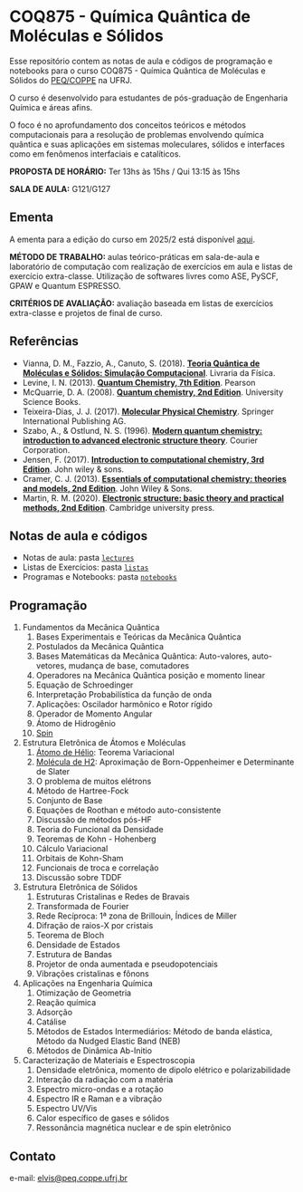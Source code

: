 # COQ875 - Química Quântica de Moléculas e Sólidos

Esse repositório contem as notas de aula e códigos de programação e notebooks para o curso COQ875 - Química Quântica de Moléculas e Sólidos do [PEQ/COPPE](https://www.peq.coppe.ufrj.br/) na UFRJ.

O curso é desenvolvido para estudantes de pós-graduação de Engenharia Química e áreas afins. 

O foco é no aprofundamento dos conceitos teóricos e métodos computacionais para a resolução de problemas envolvendo química quântica e suas aplicações em sistemas moleculares, sólidos e interfaces como em fenômenos interfaciais e catalíticos. 

**PROPOSTA DE HORÁRIO:** Ter 13hs às 15hs / Qui 13:15 às 15hs

**SALA DE AULA:** G121/G127

## Ementa

A ementa para a edição do curso em 2025/2 está disponível [aqui](Ementa-COQ875-Quimica_Quantica_de_Moleculas_e_Solidos.pdf).

**MÉTODO DE TRABALHO:** aulas teórico-práticas em sala-de-aula e laboratório de computação com
realização de exercícios em aula e listas de exercício extra-classe. Utilização de softwares livres
como ASE, PySCF, GPAW e Quantum ESPRESSO.

**CRITÉRIOS DE AVALIAÇÃO:** avaliação baseada em listas de exercícios extra-classe e projetos de
final de curso.

## Referências 
- Vianna, D. M., Fazzio, A., Canuto, S. (2018). [**Teoria Quântica de Moléculas e Sólidos: Simulação Computacional**](https://www.livrariadafisica.com.br/detalhe_produto.aspx?id=23850). Livraria da Física.
- Levine, I. N. (2013). [**Quantum Chemistry, 7th Edition**](https://www.amazon.com/Quantum-Chemistry-7th-Ira-Levine/dp/0321803450). Pearson
- McQuarrie, D. A. (2008). [**Quantum chemistry, 2nd Edition**](https://www.amazon.com/Quantum-Chemistry-Donald-McQuarrie/dp/1891389505). University Science Books.
- Teixeira-Dias, J. J. (2017). [**Molecular Physical Chemistry**](https://www.amazon.com/Molecular-Physical-Chemistry-Computer-based-Mathematica%C2%AE/dp/331941092X). Springer International Publishing AG.
- Szabo, A., & Ostlund, N. S. (1996). [**Modern quantum chemistry: introduction to advanced electronic structure theory**](https://www.amazon.com.br/Modern-Quantum-Chemistry-Introduction-Electronic/dp/0486691861). Courier Corporation.
- Jensen, F. (2017). [**Introduction to computational chemistry, 3rd Edition**](https://www.amazon.com/Introduction-Computational-Chemistry-Frank-Jensen/dp/1118825993). John wiley & sons.
- Cramer, C. J. (2013). [**Essentials of computational chemistry: theories and models, 2nd Edition**](https://www.amazon.com/Essentials-Computational-Chemistry-Theories-Models/dp/0470091827). John Wiley & Sons.
- Martin, R. M. (2020). [**Electronic structure: basic theory and practical methods, 2nd Edition**](https://www.amazon.com/Electronic-Structure-Theory-Practical-Methods/dp/1108429904). Cambridge university press.

## Notas de aula e códigos

- Notas de aula: pasta [``lectures``](lectures/)
- Listas de Exercícios: pasta [``listas``](listas/)
- Programas e Notebooks: pasta  [``notebooks``](notebooks/)

## Programação

 1. Fundamentos da Mecânica Quântica
	 1. Bases Experimentais e Teóricas da Mecânica Quântica
	 2. Postulados da Mecânica Quântica
	 3. Bases Matemáticas da Mecânica Quântica: Auto-valores, auto-vetores, mudança de base, comutadores
	 4. Operadores na Mecânica Quântica posição e momento linear
	 5. Equação de Schroedinger 
	 6. Interpretação Probabilística da função de onda
	 7. Aplicações: Oscilador harmônico e Rotor rígido
	 8. Operador de Momento Angular
	 9. Átomo de Hidrogênio
	 10. [Spin](https://github.com/elvissoares/COQ875-QuimicaQuantica/blob/main/lectures/Cap1/11-Spin.pdf)
 2. Estrutura Eletrônica de Átomos e Moléculas
	 1. [Átomo de Hélio](https://github.com/elvissoares/COQ875-QuimicaQuantica/blob/main/lectures/Cap2/1-Atomo_de_He.pdf): Teorema Variacional
	 2. [Molécula de H2](https://github.com/elvissoares/COQ875-QuimicaQuantica/blob/main/lectures/Cap2/2-Molecula_de_H2.pdf): Aproximação de Born-Oppenheimer e Determinante de Slater 
	 4. O problema de muitos elétrons
	 5. Método de Hartree-Fock
	 6. Conjunto de Base
	 7. Equações de Roothan e método auto-consistente
	 8. Discussão de métodos pós-HF
	 9. Teoria do Funcional da Densidade
	 10. Teoremas de Kohn - Hohenberg
	 11. Cálculo Variacional
	 12. Orbitais de Kohn-Sham
	 13. Funcionais de troca e correlação
	 14. Discussão sobre TDDF
 3. Estrutura Eletrônica de Sólidos
	 1. Estruturas Cristalinas e Redes de Bravais
	 2. Transformada de Fourier 
	 3. Rede Recíproca: 1ª zona de Brillouin, Índices de Miller
	 4. Difração de raios-X por cristais
	 5. Teorema de Bloch
	 6. Densidade de Estados
	 7. Estrutura de Bandas
	 8. Projetor de onda aumentada e pseudopotenciais
	 9. Vibrações cristalinas e fônons
 4. Aplicações na Engenharia Química
	 1. Otimização de Geometria
	 2. Reação química
	 3. Adsorção 
	 4. Catálise
	 5. Métodos de Estados Intermediários: Método de banda elástica, Método da Nudged Elastic Band (NEB)
	 6. Métodos de Dinâmica Ab-Initio
5. Caracterização de Materiais e Espectroscopia
	 1. Densidade eletrônica, momento de dipolo elétrico e polarizabilidade
	 2. Interação da radiação com a matéria 
	 3. Espectro micro-ondas e a rotação
	 4. Espectro IR e Raman e a vibração 
	 5. Espectro UV/Vis
	 6. Calor específico de gases e sólidos 
	 7. Ressonância magnética nuclear e de spin eletrônico

## Contato

e-mail: [elvis@peq.coppe.ufrj.br](mailto:elvis@peq.coppe.ufrj.br)
